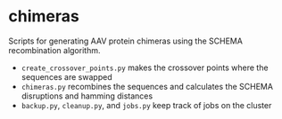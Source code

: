 # chimeras

Scripts for generating AAV protein chimeras using the SCHEMA recombination algorithm.
* `create_crossover_points.py` makes the crossover points where the sequences are swapped
* `chimeras.py` recombines the sequences and calculates the SCHEMA disruptions and hamming distances
* `backup.py`, `cleanup.py`, and `jobs.py` keep track of jobs on the cluster
